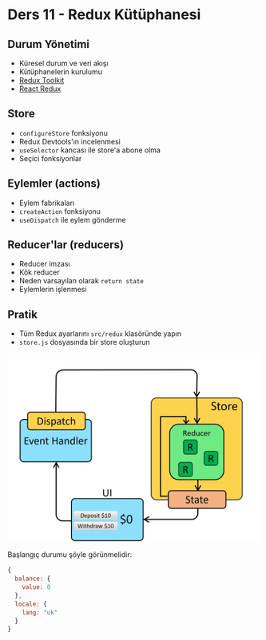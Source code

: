# Ders 11 - Redux Kütüphanesi

## Durum Yönetimi

- Küresel durum ve veri akışı
- Kütüphanelerin kurulumu
- [Redux Toolkit](https://redux-toolkit.js.org/)
- [React Redux](https://react-redux.js.org/)

## Store

- `configureStore` fonksiyonu
- Redux Devtools'ın incelenmesi
- `useSelector` kancası ile store'a abone olma
- Seçici fonksiyonlar

## Eylemler (actions)

- Eylem fabrikaları
- `createAction` fonksiyonu
- `useDispatch` ile eylem gönderme

## Reducer'lar (reducers)

- Reducer imzası
- Kök reducer
- Neden varsayılan olarak `return state`
- Eylemlerin işlenmesi

## Pratik

- Tüm Redux ayarlarını `src/redux` klasöründe yapın
- `store.js` dosyasında bir store oluşturun

![UI görevi](https://raw.githubusercontent.com/goitacademy/react-course-track/11-redux/assets/task.gif)

Başlangıç durumu şöyle görünmelidir:

```js
{
  balance: {
    value: 0
  },
  locale: {
    lang: "uk"
  }
}
```
